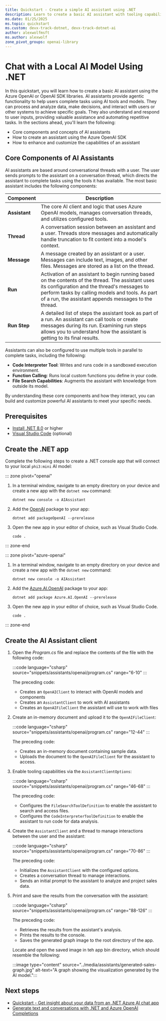 ```yaml
---
title: Quickstart - Create a simple AI assistant using .NET
description: Learn to create a basic AI assistant with tooling capabilities using .NET and the Azure OpenAI SDK libraries
ms.date: 01/25/2025
ms.topic: quickstart
ms.custom: devx-track-dotnet, devx-track-dotnet-ai
author: alexwolfmsft
ms.author: alexwolf
zone_pivot_groups: openai-library
---
```


# Chat with a Local AI Model Using .NET

In this quickstart, you will learn how to create a basic AI assistant using the Azure OpenAI or OpenAI SDK libraries. AI assistants provide agentic functionality to help users complete tasks using AI tools and models. They can process and analyze data, make decisions, and interact with users or other systems to achieve specific goals. They also understand and respond to user inputs, providing valuable assistance and automating repetitive tasks. In the sections ahead, you'll learn the following:

- Core components and concepts of AI assistants
- How to create an assistant using the Azure OpenAI SDK
- How to enhance and customize the capabilities of an assistant

## Core Components of AI Assistants

AI assistants are based around conversational threads with a user. The user sends prompts to the assistant on a conversation thread, which directs the assistant to complete tasks using the tools it has available. The most basic assistant includes the following components:

| **Component** | **Description** |
|---|---|
| **Assistant** | The core AI client and logic that uses Azure OpenAI models, manages conversation threads, and utilizes configured tools. |
| **Thread** | A conversation session between an assistant and a user. Threads store messages and automatically handle truncation to fit content into a model's context. |
| **Message** | A message created by an assistant or a user. Messages can include text, images, and other files. Messages are stored as a list on the thread. |
| **Run** | Activation of an assistant to begin running based on the contents of the thread. The assistant uses its configuration and the thread's messages to perform tasks by calling models and tools. As part of a run, the assistant appends messages to the thread. |
| **Run Step** | A detailed list of steps the assistant took as part of a run. An assistant can call tools or create messages during its run. Examining run steps allows you to understand how the assistant is getting to its final results. |

Assistants can also be configured to use multiple tools in parallel to complete tasks, including the following:

- **Code Interpreter Tool**: Writes and runs code in a sandboxed execution environment.
- **Function Calling**: Runs local custom functions you define in your code.
- **File Search Capabilities**: Augments the assistant with knowledge from outside its model.

By understanding these core components and how they interact, you can build and customize powerful AI assistants to meet your specific needs.

## Prerequisites

* [Install .NET 8.0](https://dotnet.microsoft.com/download) or higher
* [Visual Studio Code](https://code.visualstudio.com/) (optional)

## Create the .NET app

Complete the following steps to create a .NET console app that will connect to your local `phi3:mini` AI model:

::: zone pivot="openai"

1. In a terminal window, navigate to an empty directory on your device and create a new app with the `dotnet new` command:

    ```dotnetcli
    dotnet new console -o AIAssistant
    ```

1. Add the [OpenAI](https://www.nuget.org/packages/OpenAI) package to your app:

    ```dotnetcli
    dotnet add packageOpenAI --prerelease
    ```

1. Open the new app in your editor of choice, such as Visual Studio Code.

    ```dotnetcli
    code .
    ```

::: zone-end

::: zone pivot="azure-openai"

1. In a terminal window, navigate to an empty directory on your device and create a new app with the `dotnet new` command:

    ```dotnetcli
    dotnet new console -o AIAssistant
    ```

1. Add the [Azure.AI.OpenAI](https://www.nuget.org/packages/Azure.AI.OpenAI) package to your app:

    ```dotnetcli
    dotnet add package Azure.AI.OpenAI --prerelease
    ```

1. Open the new app in your editor of choice, such as Visual Studio Code.

    ```dotnetcli
    code .
    ```

::: zone-end

## Create the AI Assistant client

1. Open the _Program.cs_ file and replace the contents of the file with the following code:

    :::code language="csharp" source="snippets/assistants/openai/program.cs" range="6-10" :::

    The preceding code:
      - Creates an `OpenAIClient` to interact with OpenAI models and components
      - Creates an `AssistantClient` to work with AI assistants
      - Creates an `OpenAIFileClient` the assistant will use to work with files

1. Create an in-memory document and upload it to the `OpenAIFileClient`:

    :::code language="csharp" source="snippets/assistants/openai/program.cs" range="12-44" :::

    The preceding code:
    - Creates an in-memory document containing sample data.
    - Uploads the document to the `OpenAIFileClient` for the assistant to access.

1. Enable tooling capabilities via the `AssistantClientOptions`:

    :::code language="csharp" source="snippets/assistants/openai/program.cs" range="46-68" :::

    The preceding code:
    - Configures the `FileSearchToolDefinition` to enable the assistant to search and access files.
    - Configures the `CodeInterpreterToolDefinition` to enable the assistant to run code for data analysis.

1. Create the `AssistantClient` and a thread to manage interactions between the user and the assistant:

    :::code language="csharp" source="snippets/assistants/openai/program.cs" range="70-86" :::

    The preceding code:
    - Initializes the `AssistantClient` with the configured options.
    - Creates a conversation thread to manage interactions.
    - Sends an initial prompt to the assistant to analyze and project sales data.

1. Print and save the results from the conversation with the assistant:

    :::code language="csharp" source="snippets/assistants/openai/program.cs" range="88-126" :::

    The preceding code:
    - Retrieves the results from the assistant's analysis.
    - Prints the results to the console.
    - Saves the generated graph image to the root directory of the app.

    Locate and open the saved image in teh app bin directory, which should resemble the following:

    :::image type="content" source="../media/assistants/generated-sales-graph.jpg" alt-text="A graph showing the visualization generated by the AI model.":::

## Next steps

- [Quickstart - Get insight about your data from an .NET Azure AI chat app](../how-to/work-with-local-models.md)
- [Generate text and conversations with .NET and Azure OpenAI Completions](/training/modules/open-ai-dotnet-text-completions/)
